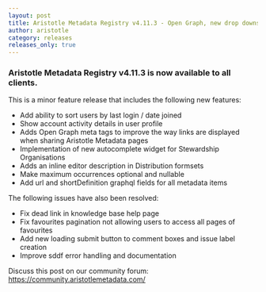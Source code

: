 ```yaml
---
layout: post
title: Aristotle Metadata Registry v4.11.3 - Open Graph, new drop downs and more!
author: aristotle
category: releases
releases_only: true
---
```


### Aristotle Metadata Registry v4.11.3 is now available to all clients.

This is a minor feature release that includes the following new features:

- Add ability to sort users by last login / date joined
- Show account activity details in user profile
- Adds Open Graph meta tags to improve the way links are displayed when sharing Aristotle Metadata pages
- Implementation of new autocomplete widget for Stewardship Organisations
- Adds an inline editor description in Distribution formsets
- Make maximum occurrences optional and nullable
- Add url and shortDefinition graphql fields for all metadata items

The following issues have also been resolved:
- Fix dead link in knowledge base help page
- Fix favourites pagination not allowing users to access all pages of favourites
- Add new loading submit button to comment boxes and issue label creation
- Improve sddf error handling and documentation

Discuss this post on our community forum: https://community.aristotlemetadata.com/

